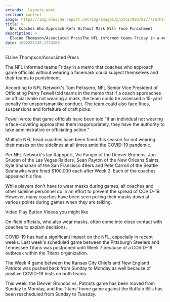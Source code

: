 ```yaml
--- 
extends: _layouts.post 
section: content 
image: https://img.bleacherreport.net/img/images/photos/003/887/726/hi-res-0d90b47815e21c45966cc9f65397933f_crop_exact.jpg?w=1200&h=1200&q=75 
title: > 
  NFL Coaches Who Approach Refs Without Mask Will Face Punishment 
description: > 
  Elaine Thompson/Associated PressThe NFL informed teams Friday in a memo that coaches who approach game officials without wearing a facemask could subject themselves and their teams to punishment.Fewell wrote that game officials have been told "if an individual not wearing a face-covering approaches them inappropriately, they have the authority to take administrative or officiating action."Multiple NFL head coaches have been fined this season for not wearing their masks on the sidelines at all times amid the COVID-19 pandemic.However, many coaches have been seen pulling their masks down at various points during games when they are talking.Video Play Button Videos you might likeOn-field officials, who also wear masks, often come into close contact with coaches to explain decisions. 
date: 1602281238.1774209 
--- 
```

Elaine Thompson/Associated Press

The NFL informed teams Friday in a memo that coaches who approach game officials without wearing a facemask could subject themselves and their teams to punishment.

According to NFL Network's Tom Pelissero, NFL Senior Vice President of Officiating Perry Fewell told teams in the memo that if a coach approaches an official while not wearing a mask, the team could be assessed a 15-yard penalty for unsportsmanlike conduct. The team could also face fines, suspensions and forfeiture of draft picks.

Fewell wrote that game officials have been told "if an individual not wearing a face-covering approaches them inappropriately, they have the authority to take administrative or officiating action."

Multiple NFL head coaches have been fined this season for not wearing their masks on the sidelines at all times amid the COVID-19 pandemic.

Per NFL Network's Ian Rapoport, Vic Fangio of the Denver Broncos, Jon Gruden of the Las Vegas Raiders, Sean Payton of the New Orleans Saints, Kyle Shanahan of the San Francisco 49ers and Pete Carroll of the Seattle Seahawks were fined $100,000 each after Week 2. Each of the coaches appealed his fine.

While players don't have to wear masks during games, all coaches and other sideline personnel do in an effort to prevent the spread of COVID-19. However, many coaches have been seen pulling their masks down at various points during games when they are talking.

Video Play Button Videos you might like

On-field officials, who also wear masks, often come into close contact with coaches to explain decisions.

COVID-19 has had a significant impact on the NFL, especially in recent weeks. Last week's scheduled game between the Pittsburgh Steelers and Tennessee Titans was postponed until Week 7 because of a COVID-19 outbreak within the Titans organization.

The Week 4 game between the Kansas City Chiefs and New England Patriots was pushed back from Sunday to Monday as well because of positive COVID-19 tests on both teams.

This week, the Denver Broncos vs. Patriots game has been moved from Sunday to Monday, and the Titans' home game against the Buffalo Bills has been rescheduled from Sunday to Tuesday.